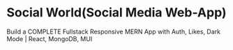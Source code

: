# Social World(Social Media Web-App)

Build a COMPLETE Fullstack Responsive MERN App with Auth, Likes, Dark Mode | React, MongoDB, MUI

